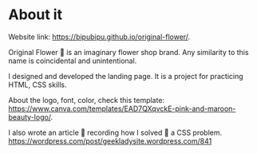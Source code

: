 # About it

Website link: https://bipubipu.github.io/original-flower/.

Original Flower 💐 is an imaginary flower shop brand.  Any similarity to this name is coincidental and unintentional.

I designed and developed the landing page. It is a project for practicing HTML, CSS skills.

About the logo, font, color, check this template: https://www.canva.com/templates/EAD7QXqvckE-pink-and-maroon-beauty-logo/.

I also wrote an article 📝 recording how I solved 👏 a CSS problem. https://wordpress.com/post/geekladysite.wordpress.com/841
